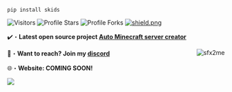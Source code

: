 ```sh-session
pip install skids
```

<img src="https://komarev.com/ghpvc/?username=sfx2me&label=Profile%20Views&color=008042&style=flat&label=Visitors" alt="Visitors"></a>
<img src="https://img.shields.io/badge/dynamic/json?&label=Total%20Stars&color=008042&style=flat&style=for-the-badge&query=%24.stars&url=https://api.github-star-counter.workers.dev/user/sfx2me" alt="Profile Stars"></a>
<img src="https://img.shields.io/badge/dynamic/json?&label=Total%20Forks&color=008042&style=flat&style=for-the-badge&query=%24.forks&url=https://api.github-star-counter.workers.dev/user/sfx2me" alt="Profile Forks"></a>
<a href="https://Cheataway.com" target="_blank"> <img src="https://discordapp.com/api/guilds/956980103525564497/widget.png?style=shield" alt="shield.png"></a>

✔️・**Latest open source project [Auto Minecraft server creator](https://github.com/sfx2me/Auto-minecraft-server-creator)**

📩・**Want to reach? Join my [discord](https://discord.com/invite/QbWGVZvRWc)**
</a><img align="right" src="https://github-readme-stats.vercel.app/api/top-langs?username=sfx2me&count_private=true&hide=procfile,css&theme=dark&border_color=000000&cache_seconds=1800&layout=compact&langs_count=10&custom_title=Most Used Coding Languages" alt="sfx2me" /> </p>
🌐・**Website: COMING SOON!**

<img src="https://discord.c99.nl/widget/theme-1/691624547941744651.png"/></a>
